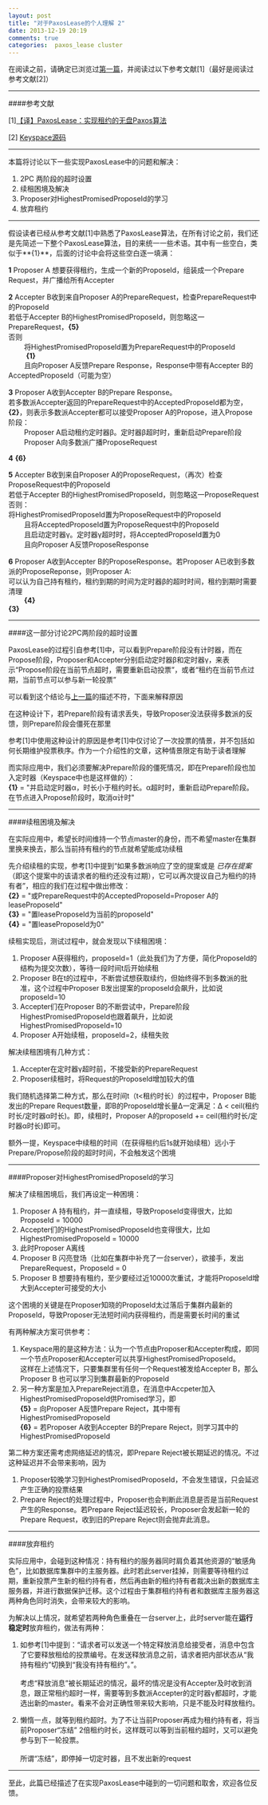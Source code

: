 ```yaml
---
layout: post
title: "对于PaxosLease的个人理解 2"
date: 2013-12-19 20:19
comments: true
categories:  paxos_lease cluster
---
```

在阅读之前，请确定已浏览过[第一篇](http://ikarishinjieva.github.io/blog/blog/2013/12/19/paxos-lease/)，并阅读过以下参考文献[1]（最好是阅读过参考文献[2]）

---
####参考文献

[1][【译】PaxosLease：实现租约的无盘Paxos算法](http://dsdoc.net/paxoslease/index.html)

[2] [Keyspace源码](https://github.com/scalien/keyspace/tree/master/src/Framework/PaxosLease)

---

本篇将讨论以下一些实现PaxosLease中的问题和解决：

1. 2PC 两阶段的超时设置
2. 续租困境及解决
3. Proposer对HighestPromisedProposeId的学习
4. 放弃租约

---
假设读者已经从参考文献[1]中熟悉了PaxosLease算法，在所有讨论之前，我们还是先简述一下整个PaxosLease算法，目的来统一一些术语。其中有一些空白，类似于**{1}**，后面的讨论中会将这些空白逐一填满：

**1** Proposer A 想要获得租约，生成一个新的ProposeId，组装成一个Prepare Request，并广播给所有Accepter

**2** Accepter B收到来自Proposer A的PrepareRequest，检查PrepareRequest中的ProposeId<br/>
若低于Accepter B的HighestPromisedProposeId，则忽略这一PrepareRequest，**{5}**<br/>
否则
<br/>&nbsp;&nbsp;&nbsp;&nbsp;&nbsp;&nbsp;&nbsp;&nbsp;将HighestPromisedProposeId置为PrepareRequest中的ProposeId
<br/>&nbsp;&nbsp;&nbsp;&nbsp;&nbsp;&nbsp;&nbsp;&nbsp; **{1}**
<br/>&nbsp;&nbsp;&nbsp;&nbsp;&nbsp;&nbsp;&nbsp;&nbsp;且向Proposer A反馈Prepare Response，Response中带有Accepter B的AcceptedProposeId（可能为空）

**3** Proposer A收到Accepter B的Prepare Response。<br/>若多数派Accepter返回的PrepareRequest中的AcceptedProposeId都为空，**{2}**，则表示多数派Accepter都可以接受Proposer A的Propose，进入Propose 阶段：
<br/>&nbsp;&nbsp;&nbsp;&nbsp;&nbsp;&nbsp;&nbsp;&nbsp;Proposer A启动租约定时器β。定时器β超时时，重新启动Prepare阶段
<br/>&nbsp;&nbsp;&nbsp;&nbsp;&nbsp;&nbsp;&nbsp;&nbsp;Proposer A向多数派广播ProposeRequest

**4** **{6}**

**5** Accepter B收到来自Proposer A的ProposeRequest，（再次）检查ProposeRequest中的ProposeId
<br/>若低于Accepter B的HighestPromisedProposeId，则忽略这一ProposeRequest
<br/>否则：<br/>将HighestPromisedProposeId置为ProposeRequest中的ProposeId
<br/>&nbsp;&nbsp;&nbsp;&nbsp;&nbsp;&nbsp;&nbsp;&nbsp;且将AcceptedProposeId置为ProposeRequest中的ProposeId
<br/>&nbsp;&nbsp;&nbsp;&nbsp;&nbsp;&nbsp;&nbsp;&nbsp;且启动定时器γ。定时器γ超时时，将AcceptedProposeId置为0
<br/>&nbsp;&nbsp;&nbsp;&nbsp;&nbsp;&nbsp;&nbsp;&nbsp;且向Proposer A反馈ProposeResponse

**6** Proposer A收到Accepter B的ProposeResponse。若Proposer A已收到多数派的ProposeReponse，则Proposer A:
<br/>可以认为自己持有租约，租约到期的时间为定时器β的超时时间，租约到期时需要清理
<br/>&nbsp;&nbsp;&nbsp;&nbsp;&nbsp;&nbsp;&nbsp;&nbsp;**{4}**
<br/>**{3}**

---

####这一部分讨论2PC两阶段的超时设置

PaxosLease的过程引自参考[1]中，可以看到Prepare阶段没有计时器，而在Propose阶段，Proposer和Accepter分别启动定时器β和定时器γ，来表示“Propose阶段在当前节点超时，需要重新启动投票”，或者“租约在当前节点过期，当前节点可以参与新一轮投票”

可以看到这个结论与[上一篇](http://ikarishinjieva.github.io/blog/blog/2013/12/19/paxos-lease/)的描述不符，下面来解释原因

在这种设计下，若Prepare阶段有请求丢失，导致Proposer没法获得多数派的反馈，则Prepare阶段会僵死在那里

参考[1]中使用这种设计的原因是参考[1]中仅讨论了一次投票的情景，并不包括如何长期维护投票秩序。作为一个介绍性的文章，这种情景限定有助于读者理解

而实际应用中，我们必须要解决Prepare阶段的僵死情况，即在Prepare阶段也加入定时器（Keyspace中也是这样做的）：<br/>
**{1}** = "并启动定时器α，时长小于租约时长。α超时时，重新启动Prepare阶段。在节点进入Propose阶段时，取消α计时"

---
####续租困境及解决

在实际应用中，希望长时间维持一个节点master的身份，而不希望master在集群里换来换去，那么当前持有租约的节点就希望能成功续租

先介绍续租的实现，参考[1]中提到“如果多数派响应了空的提案或是 *已存在提案* （即这个提案中的该请求者的租约还没有过期），它可以再次提议自己为租约的持有者”，相应的我们在过程中做出修改：<br/>
**{2}** = "或PrepareRequest中的AcceptedProposeId=Proposer A的leaseProposeId"<br/>
**{3}** = "置leaseProposeId为当前的proposeId"<br/>
**{4}** = "置leaseProposeId为0"<br/>

续租实现后，测试过程中，就会发现以下续租困境：

1. Proposer A获得租约，proposeId=1（此处我们为了方便，简化ProposeId的结构为提交次数），等待一段时间t后开始续租
2. Proposer B在t的过程中，不断尝试想获取续约，但始终得不到多数派的批准，这个过程中Proposer B发出提案的proposeId会飙升，比如说proposeId=10
3. Accepter们在Proposer B的不断尝试中，Prepare阶段HighestPromisedProposeId也跟着飙升，比如说HighestPromisedProposeId=10
4. Proposer A开始续租，proposeId=2，续租失败

解决续租困境有几种方式：

1. Accepter在定时器γ超时前，不接受新的PrepareRequest
2. Proposer续租时，将Request的ProposeId增加较大的值

我们随机选择第二种方式，那么在时间t（t<租约时长）的过程中，Proposer B能发出的Prepare Request数量，即B的ProposeId增长量Δ一定满足：Δ < ceil(租约时长/定时器α时长)。即，续租时，Proposer A的proposeId += ceil(租约时长/定时器α时长)即可。

额外一提，Keyspace中续租的时间（在获得租约后1s就开始续租）远小于Prepare/Propose阶段的超时时间，不会触发这个困境

---

####Proposer对HighestPromisedProposeId的学习

解决了续租困境后，我们再设定一种困境：

1. Proposer A 持有租约，并一直续租，导致ProposeId变得很大，比如ProposeId = 10000
2. Accepter们的HighestPromisedProposeId也变得很大，比如HighestPromisedProposeId = 10000
3. 此时Proposer A离线
4. Proposer B 闪亮登场（比如在集群中补充了一台server），欲接手，发出PrepareRequest，ProposeId = 0
5. Proposer B 想要持有租约，至少要经过近10000次重试，才能将ProposeId增大到Accepter可接受的大小

这个困境的关键是在Proposer知晓的ProposeId太过落后于集群内最新的ProposeId，导致Proposer无法短时间内获得租约，而是需要长时间的重试

有两种解决方案可供参考：

1. Keyspace用的是这种方法：认为一个节点由Proposer和Accepter构成，即同一个节点Proposer和Accepter可以共享HighestPromisedProposeId。<br/>这样在上述情况下，只要集群里有任何一个Request被发给Accepter B，那么Proposer B 也可以学习到集群最新的ProposeId
2. 另一种方案是加入PrepareReject消息，在消息中Accpeter加入HighestPromisedProposeId供Promised学习，即<br/>
**{5}** = 向Proposer A反馈Prepare Reject，其中带有HighestPromisedProposeId<br/>
**{6}** = 若Proposer A收到Accepter B的Prepare Reject，则学习其中的HighestPromisedProposeId

第二种方案还需考虑网络延迟的情况，即Prepare Reject被长期延迟的情况。不过这种延迟并不会带来影响，因为

1. Proposer较晚学习到HighestPromisedProposeId，不会发生错误，只会延迟产生正确的投票结果
2. Prepare Reject的处理过程中，Proposer也会判断此消息是否是当前Request产生的Response。若Prepare Reject延迟较长，Proposer会发起新一轮的Prepare Request，收到旧的Prepare Reject则会抛弃此消息。

---

####放弃租约

实际应用中，会碰到这种情况：持有租约的服务器同时肩负着其他资源的“敏感角色”，比如数据库集群中的主服务器。此时若此server挂掉，则需要等待租约过期，重新投票产生新的租约持有者，然后再由新的租约持有者裁决出新的数据库主服务器，并进行数据保护迁移。这个过程由于集群租约持有者和数据库主服务器这两种角色同时消失，会带来较大的影响。

为解决以上情况，就希望若两种角色重叠在一台server上，此时server能在**运行稳定时**放弃租约，做法有两种：

1. 如参考[1]中提到：“请求者可以发送一个特定释放消息给接受者，消息中包含了它要释放租给的投票编号。在发送释放消息之前，请求者把内部状态从“我持有租约”切换到“我没有持有租约”。”。<br/><br/>
考虑“释放消息”被长期延迟的情况，最坏的情况是没有Accepter及时收到消息，跟正常租约超时一样，需要等到多数派Accepter的定时器γ都超时，才能选出新的master。看来不会对正确性带来较大影响，只是不能及时释放租约。

2. 懒惰一点，就等到租约超时。为了不让当前Proposer再成为租约持有者，将当前Proposer“冻结” 2倍租约时长，这样既可以等到当前租约超时，又可以避免参与到下一轮投票。<br/><br/>
所谓“冻结”，即停掉一切定时器，且不发出新的request

---

至此，此篇已经描述了在实现PaxosLease中碰到的一切问题和取舍，欢迎各位反馈。